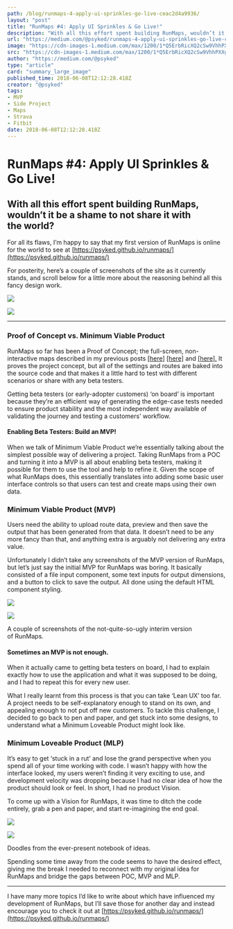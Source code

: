 ```yaml
---
path: /blog/runmaps-4-apply-ui-sprinkles-go-live-ceac2d4a9936/
layout: "post"
title: "RunMaps #4: Apply UI Sprinkles & Go Live!"
description: "With all this effort spent building RunMaps, wouldn’t it be a shame to not share it with the world?"
url: "https://medium.com/@psyked/runmaps-4-apply-ui-sprinkles-go-live-ceac2d4a9936"
image: "https://cdn-images-1.medium.com/max/1200/1*Q5ErbRicXQ2cSw9VhhPXXg.png"
src: "https://cdn-images-1.medium.com/max/1200/1*Q5ErbRicXQ2cSw9VhhPXXg.png"
author: "https://medium.com/@psyked"
type: "article"
card: "summary_large_image"
published_time: 2018-06-08T12:12:28.418Z
creator: "@psyked"
tags:
- MVP
- Side Project
- Maps
- Strava
- Fitbit
date: 2018-06-08T12:12:28.418Z
---
```


# RunMaps #4: Apply UI Sprinkles & Go Live!

## With all this effort spent building RunMaps, wouldn’t it be a shame to not share it with the world?

For all its flaws, I’m happy to say that my first version of RunMaps is online for the world to see at [https://psyked.github.io/runmaps/](https://psyked.github.io/runmaps/)

For posterity, here’s a couple of screenshots of the site as it currently stands, and scroll below for a little more about the reasoning behind all this fancy design work.

![](1*Q5ErbRicXQ2cSw9VhhPXXg.png)

![](1*K-IqbH5Pj8yQBWnHpBGTQg.png)

---

### Proof of Concept vs. Minimum Viable Product

RunMaps so far has been a Proof of Concept; the full-screen, non-interactive maps described in my previous posts [\[here\]](https://medium.com/@psyked/generating-run-maps-with-node-js-52738014d3dc) [\[here\]](https://medium.com/@psyked/runmaps-v2-0-breaking-free-of-mapbox-dbe3c3ca1a01) and [\[here\].](https://medium.com/@psyked/runmaps-3-colour-schemes-and-labels-d7533eb91bc7) It proves the project concept, but all of the settings and routes are baked into the source code and that makes it a little hard to test with different scenarios or share with any beta testers.

Getting beta testers (or early-adopter customers) ‘on board’ is important because they’re an efficient way of generating the edge-case tests needed to ensure product stability and the most independent way available of validating the journey and testing a customers’ workflow.

#### Enabling Beta Testers: Build an MVP!

When we talk of Minimum Viable Product we’re essentially talking about the simplest possible way of delivering a project. Taking RunMaps from a POC and turning it into a MVP is all about enabling beta testers, making it possible for them to use the tool and help to refine it. Given the scope of what RunMaps does, this essentially translates into adding some basic user interface controls so that users can test and create maps using their own data.

### Minimum Viable Product (MVP)

Users need the ability to upload route data, preview and then save the output that has been generated from that data. It doesn’t need to be any more fancy than that, and anything extra is arguably not delivering any extra value.

Unfortunately I didn’t take any screenshots of the MVP version of RunMaps, but let’s just say the initial MVP for RunMaps was boring. It basically consisted of a file input component, some text inputs for output dimensions, and a button to click to save the output. All done using the default HTML component styling.

![](1*93ZaKMV7ciF9GM4AS7Dr9w.png)

![](1*qK62tXHag_5yOgfQn2wQjQ.png)

A couple of screenshots of the not-quite-so-ugly interim version of RunMaps.

#### Sometimes an MVP is not enough.

When it actually came to getting beta testers on board, I had to explain exactly how to use the application and what it was supposed to be doing, and I had to repeat this for every new user.

What I really learnt from this process is that you can take ‘Lean UX’ too far. A project needs to be self-explanatory enough to stand on its own, and appealing enough to not put off new customers. To tackle this challenge, I decided to go back to pen and paper, and get stuck into some designs, to understand what a Minimum Loveable Product might look like.

### Minimum Loveable Product (MLP)

It’s easy to get ‘stuck in a rut’ and lose the grand perspective when you spend all of your time working with code. I wasn’t happy with how the interface looked, my users weren’t finding it very exciting to use, and development velocity was dropping because I had no clear idea of how the product should look or feel. In short, I had no product Vision.

To come up with a Vision for RunMaps, it was time to ditch the code entirely, grab a pen and paper, and start re-imagining the end goal.

![](1*17wmDypNX5M6GHcdvm-4zw.jpeg)

![](1*9pnLd7Q0OZdbaUfhNCqbkw.jpeg)

Doodles from the ever-present notebook of ideas.

Spending some time away from the code seems to have the desired effect, giving me the break I needed to reconnect with my original idea for RunMaps and bridge the gaps between POC, MVP and MLP.

---

I have many more topics I’d like to write about which have influenced my development of RunMaps, but I’ll save those for another day and instead encourage you to check it out at [https://psyked.github.io/runmaps/](https://psyked.github.io/runmaps/)